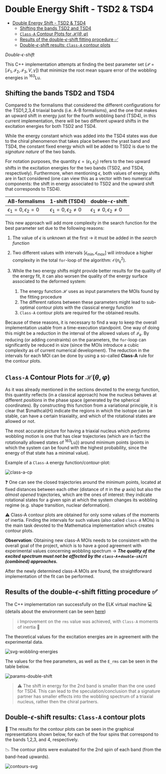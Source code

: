 # Double Energy Shift - TSD2 & TSD4

- [Double Energy Shift - TSD2 & TSD4](#double-energy-shift---tsd2--tsd4)
  - [Shifting the bands TSD2 and TSD4](#shifting-the-bands-tsd2-and-tsd4)
  - [`Class-A` Contour Plots for $\mathcal{H}(\theta,\varphi)$](#class-a-contour-plots-for-mathcalhthetavarphi)
  - [Results of the double-$\epsilon$-shift fitting procedure ✅](#results-of-the-double-epsilon-shift-fitting-procedure-)
  - [Double-$\epsilon$-shift results: `Class-A` contour plots](#double-epsilon-shift-results-class-a-contour-plots)

*Double-$\epsilon$-shift*

This C++ implementation attempts at finding the best parameter set ($\mathcal{P}=[\mathcal{I}_1,\mathcal{I}_2,\mathcal{I}_3,V,\gamma]$) that minimize the root mean square error of the wobbling energies in $^{163}$Lu.

## Shifting the bands TSD2 and TSD4

Compared to the formalisms that considered the different configurations for the TSD1,2,3,4 triaxial bands (i.e. A-B formalisms), and the one that makes an upward shift in energy just for the fourth wobbling band (TSD4), in this current implementation, there will be two different upward shifts in the excitation energies for both TSD2 and TSD4.

While the energy constant which was added into the TSD4 states was due to the chiral phenomenon that takes place between the yrast band and TSD4, the constant fixed energy which will be added to TSD2 is due to the *signature nature* of the two bands.

For notation purposes, the quantity $\epsilon=(\epsilon_1,\epsilon_2)$ refers to the two upward shifts in the excitation energies for the two bands (TSD2, and TSD4, respectively). Furthermore, when mentioning $\epsilon$, both values of energy shifts are in fact considered (one can view this as a vector with two numerical components: the shift in energy associated to TSD2 and the upward shift that corresponds to TSD4).

|  AB-formalisms | 1-shift (TSD4)  | double-$\epsilon$-shift
|---|---|---|
| $\epsilon_1=0 , \epsilon_2=0$  |$\epsilon_1=0 , \epsilon_2\neq 0$   | $\epsilon_1\neq 0, \epsilon_2\neq0$|

This new approach will add more complexity in the search function for the best parameter set due to the following reasons:

1. The value of $\epsilon$ is unknown at the first $\to$ it must be added in the *search function*

2. Two different values with intervals $[\epsilon_\text{min},\epsilon_{max}]$ will introduce a higher complexity in the total `for`-loop of the algorithm: $\mathcal{O}(n_\epsilon^2)$.

3. While the two energy shifts might provide better results for the quality of the energy fit, it can also worsen the quality of the energy surface associated to the deformed system:
   1. The energy function $\mathcal{H}$ uses as input parameters the MOIs found by the fitting procedure
   2. The different rations between these parameters might lead to sub-optimal contour plots with the classical energy function
   3. `Class-A` contour plots are required for the obtained results.

Because of these reasons, it is necessary to find a way to keep the overall implementation usable from a time-execution standpoint. One way of doing this might be a reduction in the interval of the allowed values of $\mathcal{I}_k$. By reducing (or adding constraints) on the parameters, the `for`-loop can significantly be reduced in size (since the MOIs introduce a cubic complexity as of current numerical development). The reduction in the intervals for each MOI can be done by using a so-called **Class-A** rule for the contour plots.

## `Class-A` Contour Plots for $\mathcal{H}(\theta,\varphi)$

As it was already mentioned in the sections devoted to the energy function, this quantity reflects (in a classical approach) how the nucleus behaves at different *positions* in the phase space (generated by the spherical coordinates). By constructing this function from a variational principle, it is clear that $\mathcal{H} indicate the regions in which the isotope can be stable, can have a certain triaxiality, and which of the rotational states are allowed or not.

The most accurate picture for having a triaxial nucleus which *performs* wobbling motion is one that has clear trajectories (which are in fact the rotationally allowed states of $^{163}$Lu}) around minimum points (points in which the system can be found with the highest probability, since the energy of that state has a minimal value).

Example of a `Class-A` energy function/contour-plot:

![class-a-cp](../../../../Resources/Output_Graphs/Energy_Function/class-A_cp.png)

❓  One can see the closed trajectories around the minimum points, located at fixed distances between each other (distance of $\pi$ in the $\varphi$ axis) but also the *almost opened* trajectories, which are the ones of interest: they indicate rotational states for a given spin at which the system changes its wobbling regime (e.g. shape transition, nuclear deformation).

⚠️ Class-A contour plots are obtained for only some values of the moments of inertia. Finding the intervals for such values (also called `class-A` MOIs) is the main task devoted to the Mathematica implementation which creates contour plots.

**Observation**: Obtaining new class-A MOIs needs to be consistent with the overall goal of the project, which is to have a good agreement with experimental values concerning wobbling spectrum $\to$ 
***The quality of the excited spectrum must not be affected by the `class-A`+`double-shift` (combined) approaches.***

After the newly determined class-A MOIs are found, the straightforward implementation of the fit can be performed.

## Results of the double-$\epsilon$-shift fitting procedure ✅

The C++ implementation ran successfully on the ELK virtual machine 💻 (details about the environment can be seen [here](https://www.notion.so/robertphd/Virtual-Machine-35554fa329aa4e8489cdadd640a1ea55))

> ℹ️  Improvement on the `rms` value was achieved, with `Class-A` moments of inertia 🌟

The theoretical values for the excitation energies are in agreement with the experimental data.

![svg-wobbling-energies](../../../../Resources/Output_Graphs/double-shift/DoubleShift_energiesGrid.png)

The values for the free parameters, as well as the `E_rms` can be seen in the table below.

![params-double-shift](../../../../Resources/Output_Graphs/double-shift/double-shift_parameters.png)

> ⚠️  The shift in energy for the 2nd band is smaller than the one used for TSD4. This can lead to the speculation/conclusion that a signature partner has smaller effects into the wobbling spectrum of a triaxial nucleus, rather then the chiral partners.

## Double-$\epsilon$-shift results: `Class-A` contour plots

🌟 The results for the contour plots can be seen in the graphical representations shown below, for each of the four spins that correspond to the bands 1,2,3, and 4, respectively.

📉 The contour plots were evaluated for the 2nd spin of each band (from the band-head upwards).

![contours-svg](../../../../Resources/Output_Graphs/double-shift/Contour-Grid_doubleShift.png)